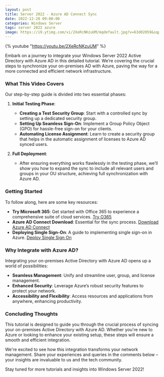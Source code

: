 ```yaml
---
layout: post
title: Server 2022 - Azure AD Connect Sync
date: 2022-12-28 09:00:00
categories: Windows Server
tags: server 2022 azure
image: https://i9.ytimg.com/vi/2XeRcNKzuUM/mqdefault.jpg?v=63d02059&sqp=CJy8q68G&rs=AOn4CLAnF7S0ygPTrWbatrqe4NaGAc2kmA
---
```


{% youtube "https://youtu.be/2XeRcNKzuUM" %}

Embark on a journey to integrate your Windows Server 2022 Active Directory with Azure AD in this detailed tutorial. We’re covering the crucial steps to synchronize your on-premises AD with Azure, paving the way for a more connected and efficient network infrastructure.

### What This Video Covers

Our step-by-step guide is divided into two essential phases:

1. **Initial Testing Phase**:
   - **Creating a Test Security Group**: Start with a controlled sync by setting up a dedicated security group.
   - **Setting Up Seamless Sign-On**: Implement a Group Policy Object (GPO) for hassle-free sign-on for your clients.
   - **Automating License Assignment**: Learn to create a security group that helps in the automatic assignment of licenses to Azure AD synced users.

2. **Full Deployment**:
   - After ensuring everything works flawlessly in the testing phase, we’ll show you how to expand the sync to include all relevant users and groups in your OU structure, achieving full synchronization with Azure AD.

### Getting Started

To follow along, here are some key resources:

- **Try Microsoft 365**: Get started with Office 365 to experience a comprehensive suite of cloud services. [Try O365](https://learn.microsoft.com/en-us/microsoft-365/commerce/try-or-buy-microsoft-365?view=o365-worldwide)
- **Azure AD Connect Download**: Essential for the sync process. [Download Azure AD Connect](https://www.microsoft.com/en-us/download/details.aspx?id=47594)
- **Deploying Single Sign-On**: A guide to implementing single sign-on in Azure. [Deploy Single Sign On](https://learn.microsoft.com/en-us/azure/active-directory/hybrid/how-to-connect-sso-quick-start#deploy-seamless-single-sign-on)

### Why Integrate with Azure AD?

Integrating your on-premises Active Directory with Azure AD opens up a world of possibilities:

- **Seamless Management**: Unify and streamline user, group, and license management.
- **Enhanced Security**: Leverage Azure’s robust security features to protect your network.
- **Accessibility and Flexibility**: Access resources and applications from anywhere, enhancing productivity.

### Concluding Thoughts

This tutorial is designed to guide you through the crucial process of syncing your on-premises Active Directory with Azure AD. Whether you're new to Azure or looking to enhance your existing setup, these steps will ensure a smooth and efficient integration.

We're excited to see how this integration transforms your network management. Share your experiences and queries in the comments below – your insights are invaluable to us and the tech community.

Stay tuned for more tutorials and insights into Windows Server 2022!


